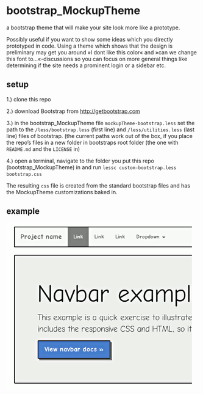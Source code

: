 bootstrap_MockupTheme
=====================

a bootstrap theme that will make your site look more like a prototype.

Possibly useful if you want to show some ideas which you directly prototyped in code. Using a theme which shows that the design is preliminary may get you around »I dont like this color« and »can we change this font to…«-discussions so you can focus on more general things like determining if the site needs a prominent login or a sidebar etc.

setup
-----
1.) clone this repo

2.) download Bootstrap from http://getbootstrap.com

3.) in the bootstrap_MockupTheme file `mockupTheme-bootstrap.less` set the path to the `/less/bootstrap.less` (first line) 
and `/less/utilities.less` (last line) files of bootstrap. (the current paths work out of the box, if you place the repo’s files 
in a new folder in bootstraps root folder (the one with `README.md` and the `LICENSE` in) 

4.) open a terminal, navigate to the folder you put this repo (bootstrap_MockupTheme) in and run `lessc custom-bootstrap.less bootstrap.css`

The resulting `css` file is created from the standard bootstrap files and has the MockupTheme customizations baked in. 

example
-------

![example](example.png)
